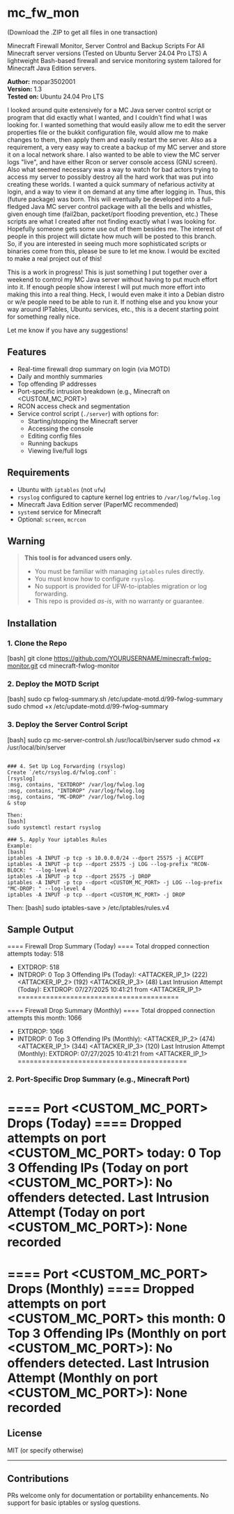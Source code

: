 # mc_fw_mon

(Download the .ZIP to get all files in one transaction)

Minecraft Firewall Monitor, Server Control and Backup Scripts
For All Minecraft server versions (Tested on Ubuntu Server 24.04 Pro LTS)
A lightweight Bash-based firewall and service monitoring system tailored for Minecraft Java Edition servers.

**Author:** mopar3502001  
**Version:** 1.3  
**Tested on:** Ubuntu 24.04 Pro LTS

I looked around quite extensively for a MC Java server control script or program that did exactly what I wanted, and I
couldn't find what I was looking for. I wanted something that would easily allow me to edit the server properties file
or the bukkit configuration file, would allow me to make changes to them, then apply them and easily restart the server.
Also as a requirement, a very easy way to create a backup of my MC server and store it on a local network share. I also
wanted to be able to view the MC server logs "live", and have either Rcon or server console access (GNU screen). Also what
seemed necessary was a way to watch for bad actors trying to access my server to possibly destroy all the hard work that
was put into creating these worlds. I wanted a quick summary of nefarious activity at login, and a way to view it on demand
at any time after logging in. Thus, this (future package) was born. This will eventually be developed into a full-fledged
Java MC server control package with all the bells and whistles, given enough time (fail2ban, packet/port flooding prevention, etc.)
These scripts are what I created after not finding exactly what I was looking for. Hopefully someone gets some use out of
them besides me. The interest of people in this project will dictate how much will be posted to this branch. So, if you are
interested in seeing much more sophisticated scripts or binaries come from this, please be sure to let me know.
I would be excited to make a real project out of this!

This is a work in progress! This is just something I put together over a weekend to control my MC Java server without having
to put much effort into it. If enough people show interest I will put much more effort into making this into a real thing.
Heck, I would even make it into a Debian distro or w/e people need to be able to run it. If nothing else and you know your
way around IPTables, Ubuntu services, etc., this is a decent starting point for something really nice.

Let me know if you have any suggestions!

## Features

- Real-time firewall drop summary on login (via MOTD)
- Daily and monthly summaries
- Top offending IP addresses
- Port-specific intrusion breakdown (e.g., Minecraft on <CUSTOM_MC_PORT>)
- RCON access check and segmentation
- Service control script (`./server`) with options for:
  - Starting/stopping the Minecraft server
  - Accessing the console
  - Editing config files
  - Running backups
  - Viewing live/full logs
  
## Requirements

- Ubuntu with `iptables` (not `ufw`)
- `rsyslog` configured to capture kernel log entries to `/var/log/fwlog.log`
- Minecraft Java Edition server (PaperMC recommended)
- `systemd` service for Minecraft
- Optional: `screen`, `mcrcon`

## Warning

> **This tool is for advanced users only.**
> 
> - You must be familiar with managing `iptables` rules directly.
> - You must know how to configure `rsyslog`.
> - No support is provided for UFW-to-iptables migration or log forwarding.
> - This repo is provided *as-is*, with no warranty or guarantee.

## Installation

### 1. Clone the Repo
[bash]
git clone https://github.com/YOURUSERNAME/minecraft-fwlog-monitor.git
cd minecraft-fwlog-monitor

### 2. Deploy the MOTD Script
[bash]
sudo cp fwlog-summary.sh /etc/update-motd.d/99-fwlog-summary
sudo chmod +x /etc/update-motd.d/99-fwlog-summary

### 3. Deploy the Server Control Script
[bash]
sudo cp mc-server-control.sh /usr/local/bin/server
sudo chmod +x /usr/local/bin/server
```

### 4. Set Up Log Forwarding (rsyslog)
Create `/etc/rsyslog.d/fwlog.conf`:
[rsyslog]
:msg, contains, "EXTDROP" /var/log/fwlog.log
:msg, contains, "INTDROP" /var/log/fwlog.log
:msg, contains, "MC-DROP" /var/log/fwlog.log
& stop

Then:
[bash]
sudo systemctl restart rsyslog

### 5. Apply Your iptables Rules
Example:
[bash]
iptables -A INPUT -p tcp -s 10.0.0.0/24 --dport 25575 -j ACCEPT
iptables -A INPUT -p tcp --dport 25575 -j LOG --log-prefix "RCON-BLOCK: " --log-level 4
iptables -A INPUT -p tcp --dport 25575 -j DROP
iptables -A INPUT -p tcp --dport <CUSTOM_MC_PORT> -j LOG --log-prefix "MC-DROP: " --log-level 4
iptables -A INPUT -p tcp --dport <CUSTOM_MC_PORT> -j DROP
```
Then:
[bash]
sudo iptables-save > /etc/iptables/rules.v4

## Sample Output

==== Firewall Drop Summary (Today) ====
Total dropped connection attempts today: 518
 - EXTDROP: 518
 - INTDROP: 0
Top 3 Offending IPs (Today):
 <ATTACKER_IP_1> (222)
 <ATTACKER_IP_2> (192)
 <ATTACKER_IP_3> (48)
Last Intrusion Attempt (Today):
 EXTDROP: 07/27/2025 10:41:21 from <ATTACKER_IP_1>
========================================

==== Firewall Drop Summary (Monthly) ====
Total dropped connection attempts this month: 1066
 - EXTDROP: 1066
 - INTDROP: 0
Top 3 Offending IPs (Monthly):
 <ATTACKER_IP_2> (474)
 <ATTACKER_IP_1> (344)
 <ATTACKER_IP_3> (120)
Last Intrusion Attempt (Monthly):
 EXTDROP: 07/27/2025 10:41:21 from <ATTACKER_IP_1>
==========================================

### 2. Port-Specific Drop Summary (e.g., Minecraft Port)

==== Port <CUSTOM_MC_PORT> Drops (Today) ====
Dropped attempts on port <CUSTOM_MC_PORT> today: 0
Top 3 Offending IPs (Today on port <CUSTOM_MC_PORT>):
 No offenders detected.
Last Intrusion Attempt (Today on port <CUSTOM_MC_PORT>):
 None recorded
========================================

==== Port <CUSTOM_MC_PORT> Drops (Monthly) ====
Dropped attempts on port <CUSTOM_MC_PORT> this month: 0
Top 3 Offending IPs (Monthly on port <CUSTOM_MC_PORT>):
 No offenders detected.
Last Intrusion Attempt (Monthly on port <CUSTOM_MC_PORT>):
 None recorded
==========================================

## License
MIT (or specify otherwise)

---

## Contributions
PRs welcome only for documentation or portability enhancements. No support for basic iptables or syslog questions.
